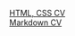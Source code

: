 [HTML, CSS CV](https://tabrizqw.github.io/rsschool-cv/)  
[Markdown CV](https://tabrizqw.github.io/rsschool-cv/cv)
